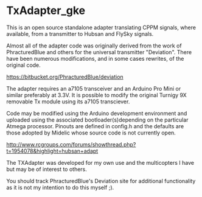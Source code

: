 TxAdapter_gke
=============

This is an open source standalone adapter translating CPPM signals, where available, from a transmitter to Hubsan and FlySky signals. 

Almost all of the adapter code was originally derived from the work of PhracturedBlue and others for the universal transmitter "Deviation". There have been numerous modifications, and in some cases rewrites, of the original code.

https://bitbucket.org/PhracturedBlue/deviation

The adapter requires an a7105 transceiver and an Arduino Pro Mini or similar preferably at 3.3V.  It is possible to modify the original Turnigy 9X removable Tx module using its a7105 transciever.

Code may be modified using the Arduino development environment and uploaded using the associated bootloader(s)depending on the particular Atmega processor. Pinouts are defined in config.h and the defaults are those adopted by Midelic whose source code is not currently open.

http://www.rcgroups.com/forums/showthread.php?t=1954078&highlight=hubsan+adapt

The TXAdapter was developed for my own use and the multicopters I have but may be of interest to others. 

You should track PhracturedBlue's Deviation site for additional functionality as it is not my intention to do this myself ;).
